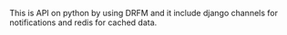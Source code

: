 This is API on python by using DRFM and it include django channels for notifications and redis for cached data. 
